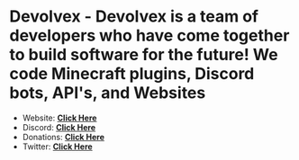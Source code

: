 # Devolvex - Devolvex is a team of developers who have come together to build software for the future! We code Minecraft plugins, Discord bots, API's, and Websites

- Website: **[Click Here](http://devolvex.net/)**
- Discord: **[Click Here](https://discord.gg/RxBRqmJTrk)**
- Donations: **[Click Here](https://buy.stripe.com/00g4imeAS05w2xG3cc)**
- Twitter: **[Click Here](https://twitter.com/DevolvexHQ)**

